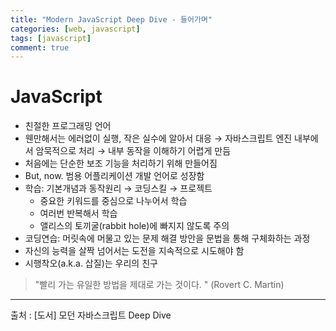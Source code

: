 ```yaml
---
title: "Modern JavaScript Deep Dive - 들어가며"
categories: [web, javascript]
tags: [javascript]
comment: true
---
```

# JavaScript

- 친절한 프로그래밍 언어
- 웬만해서는 에러없이 실행, 작은 실수에 알아서 대응 → 자바스크립트 엔진 내부에서 암묵적으로 처리 → 내부 동작을 이해하기 어렵게 만듬
- 처음에는 단순한 보조 기능을 처리하기 위해 만들어짐
- But, now. 범용 어플리케이션 개발 언어로 성장함
- 학습: 기본개념과 동작원리 → 코딩스킬 → 프로젝트
    - 중요한 키워드를 중심으로 나누어서 학습
    - 여러번 반복해서 학습
    - 앨리스의 토끼굴(rabbit hole)에 빠지지 않도록 주의
- 코딩연습: 머릿속에 머물고 있는 문제 해결 방안을 문법을 통해 구체화하는 과정
- 자신의 능력을 살짝 넘어서는 도전을 지속적으로 시도해야 함
- 시행착오(a.k.a. 삽질)는 우리의 친구

> "빨리 가는 유일한 방법을 제대로 가는 것이다. "
(Rovert C. Martin)

---

출처 : [도서] 모던 자바스크립트 Deep Dive